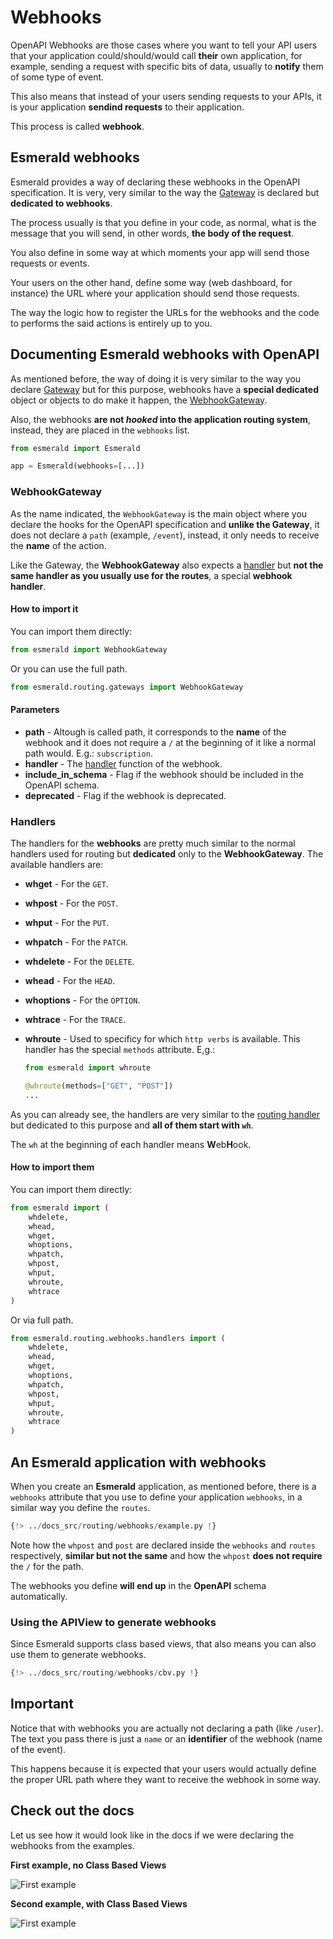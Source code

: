 # Webhooks

OpenAPI Webhooks are those cases where you want to tell your API users that your application
could/should/would call **their** own application, for example, sending a request with specific
bits of data, usually to **notify** them of some type of event.

This also means that instead of your users sending requests to your APIs, it is your application
**sendind requests** to their application.

This process is called **webhook**.

## Esmerald webhooks

Esmerald provides a way of declaring these webhooks in the OpenAPI specification. It is very, very
similar to the way the [Gateway](routes.md#gateway) is declared but **dedicated to webhooks**.

The process usually is that you define in your code, as normal, what is the message that you will
send, in other words, **the body of the request**.

You also define in some way at which moments your app will send those requests or events.

Your users on the other hand, define some way (web dashboard, for instance) the URL where your
application should send those requests.

The way the logic how to register the URLs for the webhooks and the code to performs the said
actions is entirely up to you.

## Documenting Esmerald webhooks with OpenAPI

As mentioned before, the way of doing it is very similar to the way you declare
[Gateway](routes.md#gateway) but for this purpose, webhooks have a **special dedicated** object or
objects to do make it happen, the [WebhookGateway](#webhookgateway).

Also, the webhooks **are not *hooked* into the application routing system**, instead, they are
placed in the `webhooks` list.

```python hl_lines="3"
from esmerald import Esmerald

app = Esmerald(webhooks=[...])
```

### WebhookGateway

As the name indicated, the `WebhookGateway` is the main object where you declare the hooks for
the OpenAPI specification and **unlike the Gateway**, it does not declare a `path` (example, `/event`),
instead, it only needs to receive the **name** of the action.

Like the Gateway, the **WebhookGateway** also expects a [handler](#handlers) but
**not the same handler as you usually use for the routes**, a special **webhook handler**.

#### How to import it

You can import them directly:

```python
from esmerald import WebhookGateway
```

Or you can use the full path.

```python
from esmerald.routing.gateways import WebhookGateway
```

#### Parameters

* **path** - Altough is called path, it corresponds to the **name** of the webhook
and it does not require a `/` at the beginning of it like a normal path would. E.g.: `subscription`.
* **handler** - The [handler](#handlers) function of the webhook.
* **include_in_schema** - Flag if the webhook should be included in the OpenAPI schema.
* **deprecated** - Flag if the webhook is deprecated.

### Handlers

The handlers for the **webhooks** are pretty much similar to the normal handlers used for routing
but **dedicated** only to the **WebhookGateway**. The available handlers are:

* **whget** - For the `GET`.
* **whpost** - For the `POST`.
* **whput** - For the `PUT`.
* **whpatch** - For the `PATCH`.
* **whdelete** - For the `DELETE`.
* **whead** - For the `HEAD`.
* **whoptions** - For the `OPTION`.
* **whtrace** - For the `TRACE`.
* **whroute** - Used to specificy for which `http verbs` is available. This handler has the special
`methods` attribute. E,g.:

    ```python
    from esmerald import whroute

    @whroute(methods=["GET", "POST"])
    ...
    ```

As you can already see, the handlers are very similar to the [routing handler](./handlers.md) but
dedicated to this purpose and **all of them start with `wh`**.

The `wh` at the beginning of each handler means **W**eb**H**ook.

#### How to import them

You can import them directly:

```python
from esmerald import (
    whdelete,
    whead,
    whget,
    whoptions,
    whpatch,
    whpost,
    whput,
    whroute,
    whtrace
)
```

Or via full path.

```python
from esmerald.routing.webhooks.handlers import (
    whdelete,
    whead,
    whget,
    whoptions,
    whpatch,
    whpost,
    whput,
    whroute,
    whtrace
)
```

## An Esmerald application with webhooks

When you create an **Esmerald** application, as mentioned before, there is a `webhooks` attribute
that you use to define your application `webhooks`, in a similar way you define the `routes`.

```python hl_lines="6 21 16 28"
{!> ../docs_src/routing/webhooks/example.py !}
```

Note how the `whpost` and `post` are declared inside the `webhooks` and `routes` respectively,
**similar but not the same** and how the `whpost` **does not require** the `/` for the path.

The webhooks you define **will end up** in the **OpenAPI** schema automatically.

### Using the APIView to generate webhooks

Since Esmerald supports class based views, that also means you can also use them to generate
webhooks.

```python
{!> ../docs_src/routing/webhooks/cbv.py !}
```

## Important

Notice that with webhooks you are actually not declaring a path (like `/user`). The text you pass
there is just a `name` or an **identifier** of the webhook (name of the event).

This happens because it is expected that your users would actually define the proper URL path where
they want to receive the webhook in some way.

## Check out the docs

Let us see how it would look like in the docs if we were declaring the webhooks from the examples.

**First example, no Class Based Views**

<img src="https://res.cloudinary.com/dymmond/image/upload/v1690305100/esmerald/webhooks/first-example_szu28y.png" title="First example" />

**Second example, with Class Based Views**

<img src="https://res.cloudinary.com/dymmond/image/upload/v1690305101/esmerald/webhooks/second-example_hdqsif.png" title="First example" />
